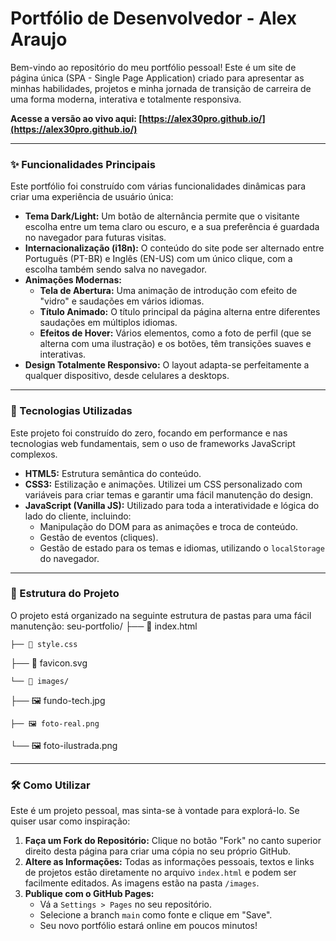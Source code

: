# Portfólio de Desenvolvedor - Alex Araujo

Bem-vindo ao repositório do meu portfólio pessoal! Este é um site de página única (SPA - Single Page Application) criado para apresentar as minhas habilidades, projetos e minha jornada de transição de carreira de uma forma moderna, interativa e totalmente responsiva.

**Acesse a versão ao vivo aqui: [https://alex30pro.github.io/](https://alex30pro.github.io/)**

---

### ✨ Funcionalidades Principais

Este portfólio foi construído com várias funcionalidades dinâmicas para criar uma experiência de usuário única:

* **Tema Dark/Light:** Um botão de alternância permite que o visitante escolha entre um tema claro ou escuro, e a sua preferência é guardada no navegador para futuras visitas.
* **Internacionalização (i18n):** O conteúdo do site pode ser alternado entre Português (PT-BR) e Inglês (EN-US) com um único clique, com a escolha também sendo salva no navegador.
* **Animações Modernas:**
    * **Tela de Abertura:** Uma animação de introdução com efeito de "vidro" e saudações em vários idiomas.
    * **Título Animado:** O título principal da página alterna entre diferentes saudações em múltiplos idiomas.
    * **Efeitos de Hover:** Vários elementos, como a foto de perfil (que se alterna com uma ilustração) e os botões, têm transições suaves e interativas.
* **Design Totalmente Responsivo:** O layout adapta-se perfeitamente a qualquer dispositivo, desde celulares a desktops.

---

### 🚀 Tecnologias Utilizadas

Este projeto foi construído do zero, focando em performance e nas tecnologias web fundamentais, sem o uso de frameworks JavaScript complexos.

* **HTML5:** Estrutura semântica do conteúdo.
* **CSS3:** Estilização e animações. Utilizei um CSS personalizado com variáveis para criar temas e garantir uma fácil manutenção do design.
* **JavaScript (Vanilla JS):** Utilizado para toda a interatividade e lógica do lado do cliente, incluindo:
    * Manipulação do DOM para as animações e troca de conteúdo.
    * Gestão de eventos (cliques).
    * Gestão de estado para os temas e idiomas, utilizando o `localStorage` do navegador.

---

### 📁 Estrutura do Projeto

O projeto está organizado na seguinte estrutura de pastas para uma fácil manutenção:
seu-portfolio/
├── 📄 index.html
```
├── 📄 style.css
```
├── 📄 favicon.svg
```
└── 📁 images/
```
├── 🖼️ fundo-tech.jpg
```
├── 🖼️ foto-real.png
```
└── 🖼️ foto-ilustrada.png

---

### 🛠️ Como Utilizar

Este é um projeto pessoal, mas sinta-se à vontade para explorá-lo. Se quiser usar como inspiração:

1.  **Faça um Fork do Repositório:** Clique no botão "Fork" no canto superior direito desta página para criar uma cópia no seu próprio GitHub.
2.  **Altere as Informações:** Todas as informações pessoais, textos e links de projetos estão diretamente no arquivo `index.html` e podem ser facilmente editados. As imagens estão na pasta `/images`.
3.  **Publique com o GitHub Pages:**
    * Vá a `Settings > Pages` no seu repositório.
    * Selecione a branch `main` como fonte e clique em "Save".
    * Seu novo portfólio estará online em poucos minutos!
